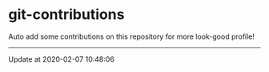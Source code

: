 # git-contributions

Auto add some contributions on this repository for more look-good profile!

---

Update at 2020-02-07 10:48:06
